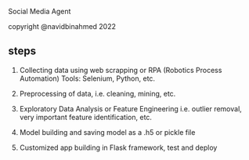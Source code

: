 Social Media Agent

copyright @navidbinahmed 2022


## steps 
1. Collecting data using web scrapping or RPA (Robotics Process Automation)
   Tools: Selenium, Python, etc.

2. Preprocessing of data, 
   i.e. cleaning, mining, etc.

3. Exploratory Data Analysis or Feature Engineering
   i.e. outlier removal, very important feature identification, etc. 

4. Model building and saving model as a .h5 or pickle file

5. Customized app building in Flask framework, test and deploy
